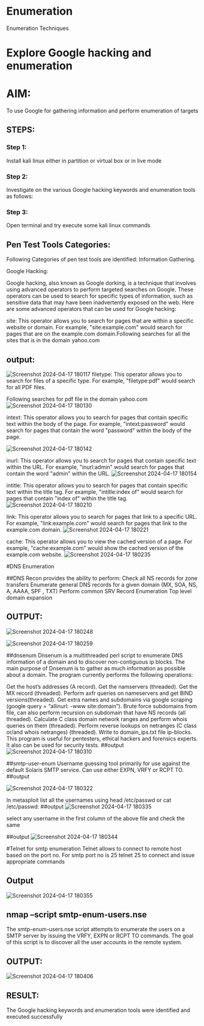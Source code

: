 # Enumeration
Enumeration Techniques

# Explore Google hacking and enumeration 

# AIM:

To use Google for gathering information and perform enumeration of targets

## STEPS:

### Step 1:

Install kali linux either in partition or virtual box or in live mode

### Step 2:

Investigate on the various Google hacking keywords and enumeration tools as follows:


### Step 3:
Open terminal and try execute some kali linux commands

## Pen Test Tools Categories:  

Following Categories of pen test tools are identified:
Information Gathering.

Google Hacking:

Google hacking, also known as Google dorking, is a technique that involves using advanced operators to perform targeted searches on Google. These operators can be used to search for specific types of information, such as sensitive data that may have been inadvertently exposed on the web. Here are some advanced operators that can be used for Google hacking:

site: This operator allows you to search for pages that are within a specific website or domain. For example, "site:example.com" would search for pages that are on the example.com domain.Following searches for all the sites that is in the domain yahoo.com
## output:
![Screenshot 2024-04-17 180117](https://github.com/Gajalakshmivelmurugan/Enumeration/assets/144871940/db7ca857-6edf-4de6-bd81-b3ba5615d03b)
filetype: This operator allows you to search for files of a specific type. For example, "filetype:pdf" would search for all PDF files.

Following searches for pdf file in the domain yahoo.com
![Screenshot 2024-04-17 180130](https://github.com/Gajalakshmivelmurugan/Enumeration/assets/144871940/7a710115-52e0-4880-862a-ec9fc92ff1e9)



intext: This operator allows you to search for pages that contain specific text within the body of the page. For example, "intext:password" would search for pages that contain the word "password" within the body of the page.

![Screenshot 2024-04-17 180142](https://github.com/Gajalakshmivelmurugan/Enumeration/assets/144871940/82e5a31b-50e7-4326-98ae-c3a2e741c497)

inurl: This operator allows you to search for pages that contain specific text within the URL. For example, "inurl:admin" would search for pages that contain the word "admin" within the URL.
![Screenshot 2024-04-17 180154](https://github.com/Gajalakshmivelmurugan/Enumeration/assets/144871940/2a531bae-c6af-4686-b734-c27c517edc13)

intitle: This operator allows you to search for pages that contain specific text within the title tag. For example, "intitle:index of" would search for pages that contain "index of" within the title tag.
![Screenshot 2024-04-17 180210](https://github.com/Gajalakshmivelmurugan/Enumeration/assets/144871940/5387ea07-0a6f-449c-bc13-6ac1f1ed7c4c)


link: This operator allows you to search for pages that link to a specific URL. For example, "link:example.com" would search for pages that link to the example.com domain.
![Screenshot 2024-04-17 180221](https://github.com/Gajalakshmivelmurugan/Enumeration/assets/144871940/b2771722-659d-4a96-88fc-61d4d4677902)


cache: This operator allows you to view the cached version of a page. For example, "cache:example.com" would show the cached version of the example.com website.
![Screenshot 2024-04-17 180235](https://github.com/Gajalakshmivelmurugan/Enumeration/assets/144871940/88232187-c98f-4f98-a602-032a64c6dea1)

 
#DNS Enumeration


##DNS Recon
provides the ability to perform:
Check all NS records for zone transfers
Enumerate general DNS records for a given domain (MX, SOA, NS, A, AAAA, SPF , TXT)
Perform common SRV Record Enumeration
Top level domain expansion
## OUTPUT:



![Screenshot 2024-04-17 180248](https://github.com/Gajalakshmivelmurugan/Enumeration/assets/144871940/67889a33-9907-421c-b552-ec93345fad7e)

![Screenshot 2024-04-17 180259](https://github.com/Gajalakshmivelmurugan/Enumeration/assets/144871940/3bb6b538-d11e-440c-90e6-51d9cafc9718)



##dnsenum
Dnsenum is a multithreaded perl script to enumerate DNS information of a domain and to discover non-contiguous ip blocks. The main purpose of Dnsenum is to gather as much information as possible about a domain. The program currently performs the following operations:

Get the host’s addresses (A record).
Get the namservers (threaded).
Get the MX record (threaded).
Perform axfr queries on nameservers and get BIND versions(threaded).
Get extra names and subdomains via google scraping (google query = “allinurl: -www site:domain”).
Brute force subdomains from file, can also perform recursion on subdomain that have NS records (all threaded).
Calculate C class domain network ranges and perform whois queries on them (threaded).
Perform reverse lookups on netranges (C class or/and whois netranges) (threaded).
Write to domain_ips.txt file ip-blocks.
This program is useful for pentesters, ethical hackers and forensics experts. It also can be used for security tests.
##output
![Screenshot 2024-04-17 180310](https://github.com/Gajalakshmivelmurugan/Enumeration/assets/144871940/e9babb63-f2ed-4c04-8457-3a4d39bcecfc)


##smtp-user-enum
Username guessing tool primarily for use against the default Solaris SMTP service. Can use either EXPN, VRFY or RCPT TO.
##output

![Screenshot 2024-04-17 180322](https://github.com/Gajalakshmivelmurugan/Enumeration/assets/144871940/e2aa8ec9-e277-4b6d-9939-716192121bdc)

In metasploit list all the usernames using head /etc/passwd or cat /etc/passwd:
##output
![Screenshot 2024-04-17 180335](https://github.com/Gajalakshmivelmurugan/Enumeration/assets/144871940/de03e13b-60d0-4013-bdaa-ca160cc77c42)

select any username in the first column of the above file and check the same

##output
![Screenshot 2024-04-17 180344](https://github.com/Gajalakshmivelmurugan/Enumeration/assets/144871940/a01699be-570c-4c37-8084-d626f0aa33ed)


#Telnet for smtp enumeration
Telnet allows to connect to remote host based on the port no. For smtp port no is 25
telnet <host address> 25 to connect
and issue appropriate commands
  
 ## Output
![Screenshot 2024-04-17 180355](https://github.com/Gajalakshmivelmurugan/Enumeration/assets/144871940/36447a51-eabb-4358-8f85-eee04fffbdb1)

  

## nmap –script smtp-enum-users.nse <hostname>

The smtp-enum-users.nse script attempts to enumerate the users on a SMTP server by issuing the VRFY, EXPN or RCPT TO commands. The goal of this script is to discover all the user accounts in the remote system.


## OUTPUT:
![Screenshot 2024-04-17 180406](https://github.com/Gajalakshmivelmurugan/Enumeration/assets/144871940/ad12abfc-2315-4953-b800-219612fac1f1)


## RESULT:
The Google hacking keywords and enumeration tools were identified and executed successfully


